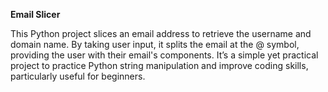**Email Slicer**

This Python project slices an email address to retrieve the username and domain name. By taking user input, it splits the email at the @ symbol, providing the user with their email's components. It’s a simple yet practical project to practice Python string manipulation and improve coding skills, particularly useful for beginners.
